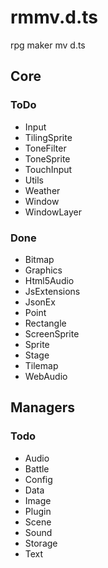 # rmmv.d.ts
rpg maker mv d.ts

## Core

### ToDo
* Input
* TilingSprite
* ToneFilter
* ToneSprite
* TouchInput
* Utils
* Weather
* Window
* WindowLayer

### Done
* Bitmap
* Graphics
* Html5Audio
* JsExtensions
* JsonEx
* Point
* Rectangle
* ScreenSprite
* Sprite
* Stage
* Tilemap
* WebAudio

## Managers

### Todo
* Audio
* Battle
* Config
* Data
* Image
* Plugin
* Scene
* Sound
* Storage
* Text
